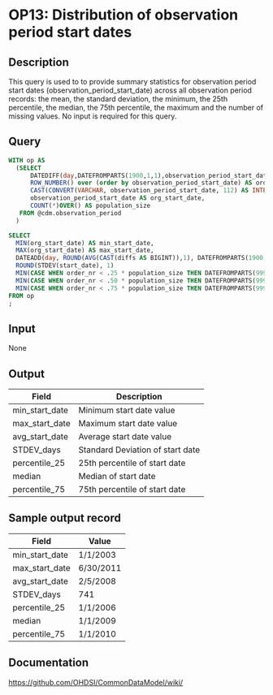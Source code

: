 <!---
Group:observation period
Name:OP13 Distribution of observation period start dates
Author:Patrick Ryan
CDM Version: 5.3
-->

# OP13: Distribution of observation period start dates

## Description
This query is used to to provide summary statistics for observation period start dates (observation_period_start_date) across all observation period records: the mean, the standard deviation, the minimum, the 25th percentile, the median, the 75th percentile, the maximum and the number of missing values. No input is required for this query.

## Query
```sql
WITH op AS
  (SELECT
      DATEDIFF(day,DATEFROMPARTS(1900,1,1),observation_period_start_date) diffs,
      ROW_NUMBER() over (order by observation_period_start_date) AS order_nr,
      CAST(CONVERT(VARCHAR, observation_period_start_date, 112) AS INTEGER) AS start_date,
      observation_period_start_date AS org_start_date,
      COUNT(*)OVER() AS population_size
   FROM @cdm.observation_period
  )

SELECT
  MIN(org_start_date) AS min_start_date,
  MAX(org_start_date) AS max_start_date,
  DATEADD(day, ROUND(AVG(CAST(diffs AS BIGINT)),1), DATEFROMPARTS(1900,1,1)) AS avg_start_date,
  ROUND(STDEV(start_date), 1)                                             AS STDEV_days,
  MIN(CASE WHEN order_nr < .25 * population_size THEN DATEFROMPARTS(9999,12,31) ELSE org_start_date END) AS percentile_25,
  MIN(CASE WHEN order_nr < .50 * population_size THEN DATEFROMPARTS(9999,12,31) ELSE org_start_date END) AS median,
  MIN(CASE WHEN order_nr < .75 * population_size THEN DATEFROMPARTS(9999,12,31) ELSE org_start_date END) AS percentile_75
FROM op
;
```

## Input

None

## Output

| Field |  Description |
| --- | --- |
|  min_start_date |  Minimum start date value |
|  max_start_date |  Maximum start date value |
|  avg_start_date |  Average start date value |
|  STDEV_days |  Standard Deviation of start date |
|  percentile_25 |  25th percentile of start date |
|  median |  Median of start date |
|  percentile_75 |  75th percentile of start date |

## Sample output record

|  Field |  Value |
| --- | --- |
|  min_start_date |  1/1/2003 |
|  max_start_date |  6/30/2011 |
|  avg_start_date |  2/5/2008 |
|  STDEV_days |  741 |
|  percentile_25 |  1/1/2006 |
|  median |  1/1/2009 |
|  percentile_75 |  1/1/2010 |

## Documentation
https://github.com/OHDSI/CommonDataModel/wiki/
